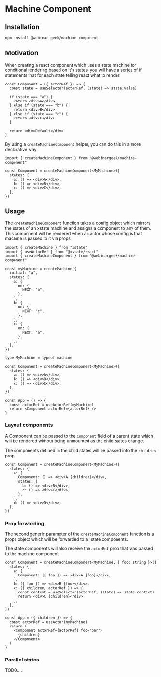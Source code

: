 # Machine Component

## Installation

```bash
npm install @webinar-geek/machine-component
```

## Motivation

When creating a react component which uses a state machine for conditional rendering based on it's states, you will have a series of if statements that for each state telling react what to render

```tsx
const Component = ({ actorRef }) => {
  const state = useSelector(actorRef, (state) => state.value)

  if (state === "a") {
    return <div>A</div>
  } else if (state === "b") {
    return <div>B</div>
  } else if (state === "c") {
    return <div>C</div>
  }

  return <div>Default</div>
}
```

By using a `createMachineComponent` helper, you can do this in a more declarative way

```tsx
import { createMachineComponent } from "@webinargeek/machine-component"

const Component = createMachineComponent<MyMachine>({
  states: {
    a: () => <div>A</div>,
    b: () => <div>B</div>,
    c: () => <div>C</div>,
  },
})
```

## Usage

The `createMachineComponent` function takes a config object which mirrors the states of an xstate machine and assigns a component to any of them. This component will be rendered when an actor whose config is that machine is passed to it via props

```tsx
import { createMachine } from "xstate"
import { useActorRef } from "@xstate/react"
import { createMachineComponent } from "@webinargeek/machine-component"

const myMachine = createMachine({
  initial: "a",
  states: {
    a: {
      on: {
        NEXT: "b",
      },
    },
    b: {
      on: {
        NEXT: "c",
      },
    },
    c: {
      on: {
        NEXT: "a",
      },
    },
  },
})

type MyMachine = typeof machine

const Component = createMachineComponent<MyMachine>({
  states: {
    a: () => <div>A</div>,
    b: () => <div>B</div>,
    c: () => <div>C</div>,
  },
})

const App = () => {
  const actorRef = useActorRef(myMachine)
  return <Component actorRef={actorRef} />
}
```

### Layout components

A Component can be passed to the `Component` field of a parent state which will be rendered without being unmounted as the child states change.

The components defined in the child states will be passed into the `children` prop.

```tsx
const Component = createMachineComponent<MyMachine>({
  states: {
    a: {
      Component: () => <div>A {children}</div>,
      states: {
        b: () => <div>B</div>,
        c: () => <div>C</div>,
      },
    },
    d: () => <div>D</div>,
  },
})
```

### Prop forwarding

The second generic parameter of the `createMachineComponent` function is a props object which will be forwarded to all state components.

The state components will also receive the `actorRef` prop that was passed to the machine component.

```tsx
const Component = createMachineComponent<MyMachine, { foo: string }>({
  states: {
    a: {
      Component: ({ foo }) => <div>A {foo}</div>,
    },
    b: ({ foo }) => <div>B {foo}</div>,
    c: ({ children, actorRef }) => {
      const context = useSelector(actorRef, (state) => state.context)
      return <div>C {children}</div>
    },
  },
})

const App = ({ children }) => {
  const actorRef = useActor(myMachine)
  return (
    <Component actorRef={actorRef} foo="bar">
      {children}
    </Component>
  )
}
```

### Parallel states

TODO....
